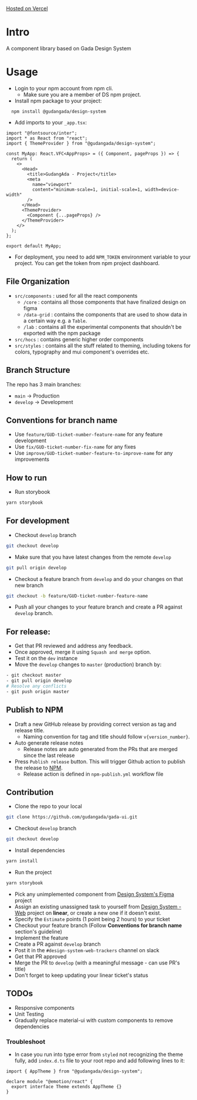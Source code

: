 [Hosted on Vercel](https://gada-ui.vercel.app/)

# Intro

A component library based on Gada Design System

# Usage

- Login to your npm account from npm cli.
  - Make sure you are a member of DS npm project.
- Install npm package to your project:

```
  npm install @gudangada/design-system
```

- Add imports to your `_app.tsx`:

```
import "@fontsource/inter";
import * as React from "react";
import { ThemeProvider } from "@gudangada/design-system";

const MyApp: React.VFC<AppProps> = ({ Component, pageProps }) => {
  return (
    <>
      <Head>
        <title>GudangAda - Project</title>
        <meta
          name="viewport"
          content="minimum-scale=1, initial-scale=1, width=device-width"
        />
      </Head>
      <ThemeProvider>
        <Component {...pageProps} />
      </ThemeProvider>
    </>
  );
};

export default MyApp;
```

- For deployment, you need to add `NPM_TOKEN` environment variable to your project. You can get the token from npm project dashboard.

## File Organization

- `src/components` : used for all the react components
  - `/core` : contains all those components that have finalized design on figma
  - `/data-grid` : contains the components that are used to show data in a certain way e.g. a `Table`.
  - `/lab` : contains all the experimental components that shouldn't be exported with the npm package
- `src/hocs` : contains generic higher order components
- `src/styles` : contains all the stuff related to theming, including tokens for colors, typography and mui component's overrides etc.

## Branch Structure

The repo has 3 main branches:

- `main` -> Production
- `develop` -> Development

## Conventions for branch name

- Use `feature/GUD-ticket-number-feature-name` for any feature development
- Use `fix/GUD-ticket-number-fix-name` for any fixes
- Use `improve/GUD-ticket-number-feature-to-improve-name` for any improvements

## How to run

- Run storybook

```sh
yarn storybook
```

## For development

- Checkout `develop` branch

```sh
git checkout develop
```

- Make sure that you have latest changes from the remote `develop`

```sh
git pull origin develop
```

- Checkout a feature branch from `develop` and do your changes on that new branch

```sh
git checkout -b feature/GUD-ticket-number-feature-name
```

- Push all your changes to your feature branch and create a PR against `develop` branch.

## For release:

- Get that PR reviewed and address any feedback.
- Once approved, merge it using `Squash and merge` option.
- Test it on the `dev` instance
- Move the `develop` changes to `master` (production) branch by:

```sh
- git checkout master
- git pull origin develop
# Resolve any conflicts
- git push origin master
```

## Publish to NPM

- Draft a new GitHub release by providing correct version as tag and release title.
  - Naming convention for tag and title should follow `v{version_number}`.
- Auto generate release notes
  - Release notes are auto generated from the PRs that are merged since the last release
- Press `Publish release` button. This will trigger Github action to publish the release to [NPM](https://www.npmjs.com/package/@gudangada/design-system).
  - Release action is defined in `npm-publish.yml` workflow file

## Contribution

- Clone the repo to your local

```sh
git clone https://github.com/gudangada/gada-ui.git
```

- Checkout `develop` branch

```sh
git checkout develop
```

- Install dependencies

```sh
yarn install
```

- Run the project

```sh
yarn storybook
```

- Pick any unimplemented component from [Design System's Figma](https://www.figma.com/file/5yyvvVhEf2a9oDB5RBdhGt/%5BWIP%5D-Design-System?node-id=615%3A3862) project
- Assign an existing unassigned task to yourself from [Design System - Web](https://linear.app/gudangada/project/design-system-web-497cf010dce4/GUD) project on **linear**, or create a new one if it doesn't exist.
- Specify the `Estimate` points (1 point being 2 hours) to your ticket
- Checkout your feature branch (Follow **Conventions for branch name** section's guideline)
- Implement the feature
- Create a PR against `develop` branch
- Post it in the `#design-system-web-trackers` channel on slack
- Get that PR approved
- Merge the PR to `develop` (with a meaningful message - can use PR's title)
- Don't forget to keep updating your linear ticket's status

## TODOs

- Responsive components
- Unit Testing
- Gradually replace material-ui with custom components to remove dependencies

### Troubleshoot

- In case you run into type error from `styled` not recognizing the theme fully, add `index.d.ts` file to your root repo and add following lines to it:

```
import { AppTheme } from "@gudangada/design-system";

declare module "@emotion/react" {
  export interface Theme extends AppTheme {}
}
```
